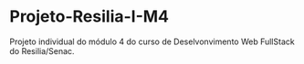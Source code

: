 # Projeto-Resilia-I-M4
Projeto individual do módulo 4 do curso de Deselvonvimento Web FullStack do Resilia/Senac.
